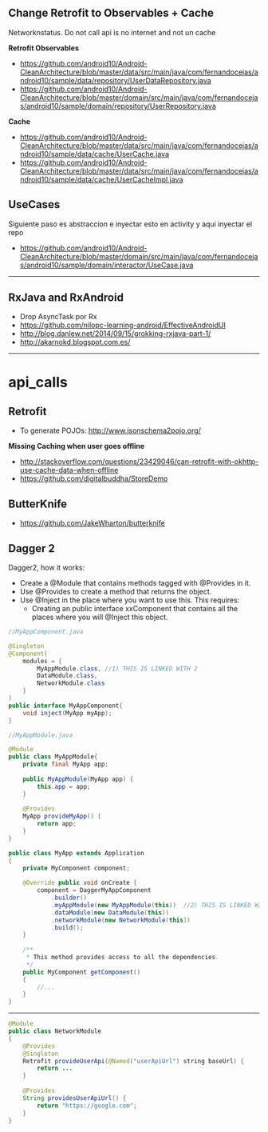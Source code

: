 ## Change Retrofit to Observables + Cache

Networknstatus. Do not call api is no internet and not un cache

**Retrofit Observables**

- https://github.com/android10/Android-CleanArchitecture/blob/master/data/src/main/java/com/fernandocejas/android10/sample/data/repository/UserDataRepository.java
- https://github.com/android10/Android-CleanArchitecture/blob/master/domain/src/main/java/com/fernandocejas/android10/sample/domain/repository/UserRepository.java

**Cache**
- https://github.com/android10/Android-CleanArchitecture/blob/master/data/src/main/java/com/fernandocejas/android10/sample/data/cache/UserCache.java
- https://github.com/android10/Android-CleanArchitecture/blob/master/data/src/main/java/com/fernandocejas/android10/sample/data/cache/UserCacheImpl.java

## UseCases

Siguiente paso es abstraccion e inyectar esto en activity y aqui inyectar el repo

- https://github.com/android10/Android-CleanArchitecture/blob/master/domain/src/main/java/com/fernandocejas/android10/sample/domain/interactor/UseCase.java



-------

## RxJava and RxAndroid

- Drop AsyncTask por Rx
- https://github.com/nilopc-learning-android/EffectiveAndroidUI 
- http://blog.danlew.net/2014/09/15/grokking-rxjava-part-1/
- http://akarnokd.blogspot.com.es/

----

# api_calls

## Retrofit

- To generate POJOs: http://www.jsonschema2pojo.org/

**Missing Caching when user goes offline**
- http://stackoverflow.com/questions/23429046/can-retrofit-with-okhttp-use-cache-data-when-offline
- https://github.com/digitalbuddha/StoreDemo

## ButterKnife
- https://github.com/JakeWharton/butterknife

## Dagger 2

Dagger2, how it works: 

- Create a @Module that contains methods tagged with @Provides in it.     
- Use @Provides to create a method that returns the object.
- Use @Inject in the place where you want to use this. This requires:
    - Creating an public interface xxComponent that contains all the places where you will @Inject this object.

```java
//MyAppComponent.java

@Singleton
@Component(
    modules = {
        MyAppModule.class, //1) THIS IS LINKED WITH 2
        DataModule.class,
        NetworkModule.class
    }
)
public interface MyAppComponent{
    void inject(MyApp myApp);
}
```


```java
//MyAppModule.java

@Module
public class MyAppModule{
    private final MyApp app;
    
    public MyAppModule(MyApp app) {
        this.app = app;
    }
    
    @Provides
    MyApp provideMyApp() {
        return app;
    }
}
```

```java
public class MyApp extends Application
{
    private MyComponent component;
    
    @Override public void onCreate {
        component = DaggerMyAppComponent
            .builder()
            .myAppModule(new MyAppModule(this))  //2) THIS IS LINKED WITH 1
            .dataModule(new DataModule(this))
            .networkModule(new NetworkModule(this))
            .build();
    }
    
    /**
     * This method provides access to all the dependencies.
     */
    public MyComponent getComponent()
    {
        //...
    }
}
```

---


```java
@Module
public class NetworkModule
{
    @Provides
    @Singleton
    Retrofit provideUserApi(@Named("userApiUrl") string baseUrl) {
        return ...
    }
    
    @Provides
    String providesUserApiUrl() {
        return "https://google.com";
    }
}
```
